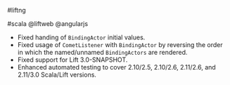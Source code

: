 #liftng

#scala @liftweb @angularjs

* Fixed handing of `BindingActor` initial values.
* Fixed usage of `CometListener` with `BindingActor` by reversing the order in which the named/unnamed `BindingActors` are rendered.
* Fixed support for Lift 3.0-SNAPSHOT.
* Enhanced automated testing to cover 2.10/2.5, 2.10/2.6, 2.11/2.6, and 2.11/3.0 Scala/Lift versions.
